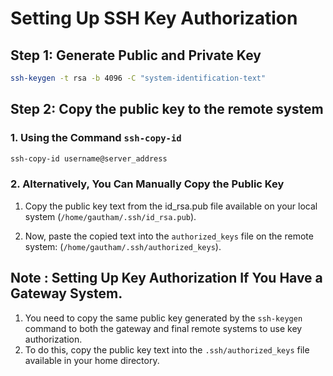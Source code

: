 
# Setting Up SSH Key Authorization

## Step 1: Generate Public and Private Key

```sh
ssh-keygen -t rsa -b 4096 -C "system-identification-text"
```
## Step 2: Copy the public key to the remote system

### 1. Using the Command `ssh-copy-id`
   
```sh
ssh-copy-id username@server_address
```
### 2. Alternatively, You Can Manually Copy the Public Key

1. Copy the public key text from the id_rsa.pub file available on your local system (`/home/gautham/.ssh/id_rsa.pub`).

2. Now, paste the copied text into the `authorized_keys` file on the remote system: (`/home/gautham/.ssh/authorized_keys`).

## Note : Setting Up Key Authorization If You Have a Gateway System.
1. You need to copy the same public key generated by the `ssh-keygen` command to both the gateway and final remote systems to use key authorization.
2. To do this, copy the public key text into the `.ssh/authorized_keys` file available in your home directory.

